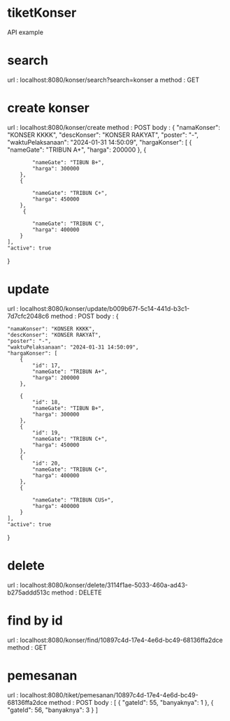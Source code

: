 # tiketKonser

API example
# search
url : localhost:8080/konser/search?search=konser a
method : GET

# create konser
url : localhost:8080/konser/create
method : POST
body : {
"namaKonser": "KONSER KKKK",
"descKonser": "KONSER RAKYAT",
"poster": "-",
"waktuPelaksanaan": "2024-01-31 14:50:09",
"hargaKonser": [
{  
"nameGate": "TRIBUN A+",
"harga": 200000
},
{

            "nameGate": "TIBUN B+",
            "harga": 300000
        },
        {
          
            "nameGate": "TRIBUN C+",
            "harga": 450000
        },
         {
          
            "nameGate": "TRIBUN C",
            "harga": 400000
        }
    ],
    "active": true
}

# update
url : localhost:8080/konser/update/b009b67f-5c14-441d-b3c1-7d7cfc2048c6
method : POST
body :
{

    "namaKonser": "KONSER KKKK",
    "descKonser": "KONSER RAKYAT",
    "poster": "-",
    "waktuPelaksanaan": "2024-01-31 14:50:09",
    "hargaKonser": [
        {
            "id": 17,
            "nameGate": "TRIBUN A+",
            "harga": 200000
        },
        
        {
            "id": 18,
            "nameGate": "TIBUN B+",
            "harga": 300000
        },
        {
            "id": 19,
            "nameGate": "TRIBUN C+",
            "harga": 450000
        },
        {
            "id": 20,
            "nameGate": "TRIBUN C+",
            "harga": 400000
        },
        {
            
            "nameGate": "TRIBUN CUS+",
            "harga": 400000
        }
    ],
    "active": true
}

# delete
url : localhost:8080/konser/delete/3114f1ae-5033-460a-ad43-b275addd513c
method : DELETE

# find by id
url : localhost:8080/konser/find/10897c4d-17e4-4e6d-bc49-68136ffa2dce
method : GET

# pemesanan
url : localhost:8080/tiket/pemesanan/10897c4d-17e4-4e6d-bc49-68136ffa2dce
method : POST
body :
[
{
"gateId": 55,
"banyaknya": 1
},
{
"gateId": 56,
"banyaknya": 3
}
]